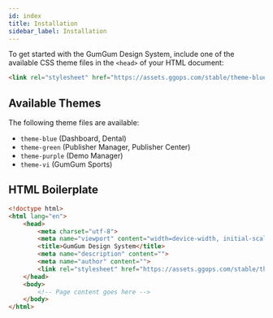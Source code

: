 ```yaml
---
id: index
title: Installation
sidebar_label: Installation
---
```


To get started with the GumGum Design System, include one of the available CSS theme files in the `<head>` of your HTML document:

```html
<link rel="stylesheet" href="https://assets.ggops.com/stable/theme-blue.css">
```

## Available Themes

The following theme files are available:

- `theme-blue` (Dashboard, Dental)
- `theme-green` (Publisher Manager, Publisher Center)
- `theme-purple` (Demo Manager)
- `theme-vi` (GumGum Sports)

## HTML Boilerplate

```html
<!doctype html>
<html lang="en">
    <head>
        <meta charset="utf-8">
        <meta name="viewport" content="width=device-width, initial-scale=1, maximum-scale=1, user-scalable=0" />
        <title>GumGum Design System</title>
        <meta name="description" content="">
        <meta name="author" content="">
        <link rel="stylesheet" href="https://assets.ggops.com/stable/theme-blue.css">
    </head>
    <body>
        <!-- Page content goes here -->
    </body>
</html>
```
